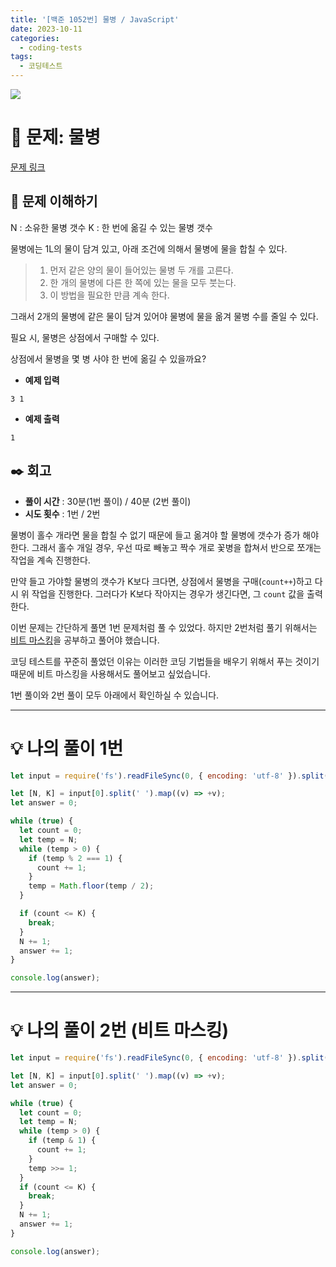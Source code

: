 ```yaml
---
title: '[백준 1052번] 물병 / JavaScript'
date: 2023-10-11
categories:
  - coding-tests
tags:
  - 코딩테스트
---
```


![](https://velog.velcdn.com/images/gusdh2/post/7e3117af-14b0-45b0-ba4e-037601c9a055/image.png)

# 📝 문제: 물병

[문제 링크](https://www.acmicpc.net/problem/1052)

## 🎯 문제 이해하기

N : 소유한 물병 갯수 K : 한 번에 옮길 수 있는 물병 갯수

물병에는 1L의 물이 담겨 있고, 아래 조건에 의해서 물병에 물을 합칠 수 있다.

> 1. 먼저 같은 양의 물이 들어있는 물병 두 개를 고른다.
> 2. 한 개의 물병에 다른 한 쪽에 있는 물을 모두 붓는다.
> 3. 이 방법을 필요한 만큼 계속 한다.

그래서 2개의 물병에 같은 물이 담겨 있어야 물병에 물을 옮겨 물병 수를 줄일 수 있다.

필요 시, 물병은 상점에서 구매할 수 있다.

상점에서 물병을 몇 병 사야 한 번에 옮길 수 있을까요?

- **예제 입력**

```
3 1
```

- **예제 출력**

```
1
```

## ✒️ 회고

- **풀이 시간** : 30분(1번 풀이) / 40분 (2번 풀이)
- **시도 횟수** : 1번 / 2번

물병이 홀수 개라면 물을 합칠 수 없기 때문에 들고 옮겨야 할 물병에 갯수가 증가 해야한다. 그래서 홀수 개일 경우, 우선 따로 빼놓고 짝수 개로 꽃병을 합쳐서 반으로 쪼개는 작업을 계속 진행한다.

만약 들고 가야할 물병의 갯수가 K보다 크다면, 상점에서 물병을 구매(`count++`)하고 다시 위 작업을 진행한다. 그러다가 K보다 작아지는 경우가 생긴다면, 그 `count` 값을 출력한다.

이번 문제는 간단하게 풀면 1번 문제처럼 풀 수 있었다. 하지만 2번처럼 풀기 위해서는 [비트 마스킹](https://blog-tummy.vercel.app/blog/2023/10/javascript-bitmask)을 공부하고 풀어야 했습니다.

코딩 테스트를 꾸준히 풀었던 이유는 이러한 코딩 기법들을 배우기 위해서 푸는 것이기 때문에 비트 마스킹을 사용해서도 풀어보고 싶었습니다.

1번 풀이와 2번 풀이 모두 아래에서 확인하실 수 있습니다.

---

# 💡 나의 풀이 1번

```js
let input = require('fs').readFileSync(0, { encoding: 'utf-8' }).split('\n');

let [N, K] = input[0].split(' ').map((v) => +v);
let answer = 0;

while (true) {
  let count = 0;
  let temp = N;
  while (temp > 0) {
    if (temp % 2 === 1) {
      count += 1;
    }
    temp = Math.floor(temp / 2);
  }

  if (count <= K) {
    break;
  }
  N += 1;
  answer += 1;
}

console.log(answer);
```

---

# 💡 나의 풀이 2번 (비트 마스킹)

```js
let input = require('fs').readFileSync(0, { encoding: 'utf-8' }).split('\n');

let [N, K] = input[0].split(' ').map((v) => +v);
let answer = 0;

while (true) {
  let count = 0;
  let temp = N;
  while (temp > 0) {
    if (temp & 1) {
      count += 1;
    }
    temp >>= 1;
  }
  if (count <= K) {
    break;
  }
  N += 1;
  answer += 1;
}

console.log(answer);
```
